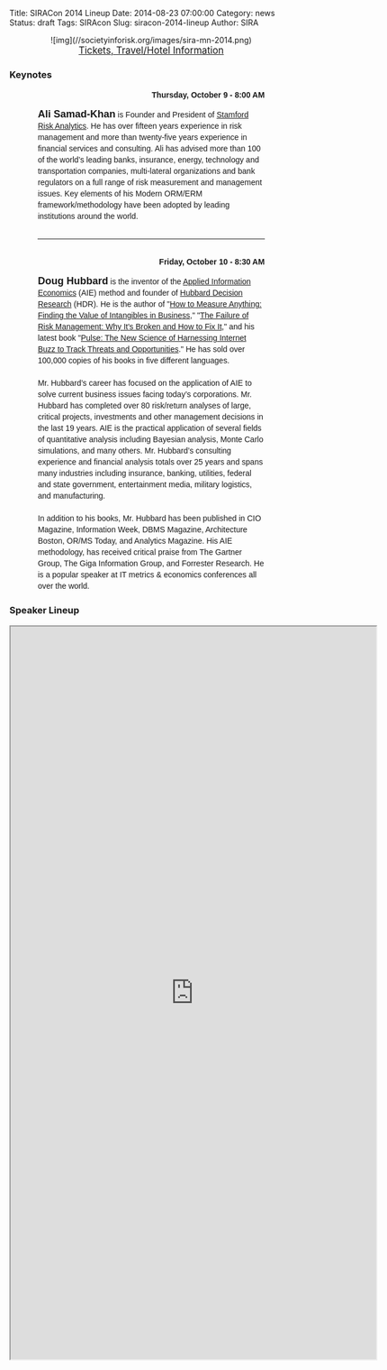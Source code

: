 Title: SIRACon 2014 Lineup
Date: 2014-08-23 07:00:00
Category: news
Status: draft
Tags: SIRAcon
Slug: siracon-2014-lineup
Author: SIRA

<center>![img](//societyinforisk.org/images/sira-mn-2014.png)</center>

<center><span style="font-size:120%"><a href="//www.societyinforisk.org/pages/siracon.html">Tickets, Travel/Hotel Information</a></span></center>

### Keynotes

<div style="width:80%;margin-bottom:20px;margin-left:auto; margin-right:auto; line-height:20px; font-family: 'Ubuntu', sans-serif;">
  
  <div style="width:100%; text-align:right; font-weight:bold; margin-bottom:8px;">Thursday, October 9 - 8:00 AM</div>

<span style="font-size:18px; font-weight:bold">Ali Samad-Khan</span> is Founder and President of <a href="http://www.stamfordrisk.com/">Stamford Risk Analytics</a>. He has over fifteen years experience in risk management and more than twenty-five years experience in financial services and consulting. Ali has advised more than 100 of the world’s leading banks, insurance, energy, technology and transportation companies, multi-lateral organizations and bank regulators on a full range of risk measurement and management issues. Key elements of his Modern ORM/ERM framework/methodology have been adopted by leading institutions around the world.

<hr style="margin-top:30px; margin-bottom:30px" noshade width="100%" size="1"/>

<div style="width:100%; text-align:right; font-weight:bold; margin-bottom:8px;">Friday, October 10 - 8:30 AM</div>

<span style="font-size:18px; font-weight:bold">Doug Hubbard</span> is the inventor of the <a href="http://en.wikipedia.org/wiki/Applied_information_economics">Applied Information Economics</a> (AIE) method and founder of <a href="http://www.hubbardresearch.com/">Hubbard Decision Research</a> (HDR). He is the author of "<a href="http://www.amazon.com/gp/product/1118539273/ref=as_li_tl?ie=UTF8&camp=1789&creative=390957&creativeASIN=1118539273&linkCode=as2&tag=rudisdotnet-20&linkId=PWXAMGGOTNELGH6G">How to Measure Anything: Finding the Value of Intangibles in Business</a>,"  "<a href="http://www.amazon.com/gp/product/B0026LTMAU/ref=as_li_tl?ie=UTF8&camp=1789&creative=390957&creativeASIN=B0026LTMAU&linkCode=as2&tag=rudisdotnet-20&linkId=LLODB76EMXF2A6ZA">The Failure of Risk Management: Why It's Broken and How to Fix It</a>," and his latest book "<a href="http://www.amazon.com/gp/product/B004W3GFFU/ref=as_li_tl?ie=UTF8&camp=1789&creative=390957&creativeASIN=B004W3GFFU&linkCode=as2&tag=rudisdotnet-20&linkId=BNCGSCJ6KWQS2TQH">Pulse: The New Science of Harnessing Internet Buzz to Track Threats and Opportunities</a>." He has sold over 100,000 copies of his books in five different languages. <br/><br/>Mr. Hubbard’s career has focused on the application of AIE to solve current business issues facing today’s corporations. Mr. Hubbard has completed over 80 risk/return analyses of large, critical projects, investments and other management decisions in the last 19 years. AIE is the practical application of several fields of quantitative analysis including Bayesian analysis, Monte Carlo simulations, and many others. Mr. Hubbard’s consulting experience and financial analysis totals over 25 years and spans many industries including insurance, banking, utilities, federal and state government, entertainment media, military logistics, and manufacturing.<br/><br/>In addition to his books, Mr. Hubbard has been published in CIO Magazine, Information Week, DBMS Magazine, Architecture Boston, OR/MS Today, and Analytics Magazine. His AIE methodology, has received critical praise from The Gartner Group, The Giga Information Group, and Forrester Research. He is a popular speaker at IT metrics & economics conferences all over the world.
</div>

### Speaker Lineup

<center><iframe style="width:650px;height:1300px" scrolling="no" border=0 seamless="seamless" src="https://siracon2014.busyconf.com/schedule">
</iframe></center>

